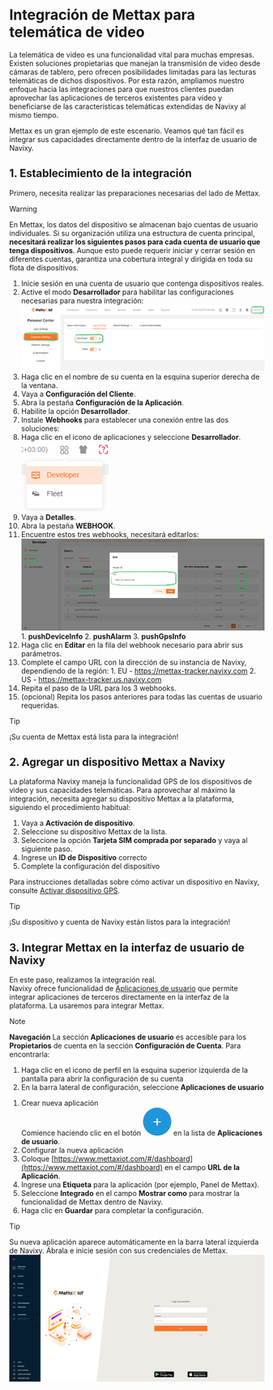 # Integración de Mettax para telemática de video

La telemática de video es una funcionalidad vital para muchas empresas. Existen soluciones propietarias que manejan la transmisión de video desde cámaras de tablero, pero ofrecen posibilidades limitadas para las lecturas telemáticas de dichos dispositivos. Por esta razón, ampliamos nuestro enfoque hacia las integraciones para que nuestros clientes puedan aprovechar las aplicaciones de terceros existentes para video y beneficiarse de las características telemáticas extendidas de Navixy al mismo tiempo.

Mettax es un gran ejemplo de este escenario. Veamos qué tan fácil es integrar sus capacidades directamente dentro de la interfaz de usuario de Navixy.

## 1\. Establecimiento de la integración

Primero, necesita realizar las preparaciones necesarias del lado de Mettax.

> [!WARNING]
> En Mettax, los datos del dispositivo se almacenan bajo cuentas de usuario individuales. Si su organización utiliza una estructura de cuenta principal, **necesitará realizar los siguientes pasos para cada cuenta de usuario que tenga dispositivos**. Aunque esto puede requerir iniciar y cerrar sesión en diferentes cuentas, garantiza una cobertura integral y dirigida en toda su flota de dispositivos.

1. Inicie sesión en una cuenta de usuario que contenga dispositivos reales.
2. Active el modo **Desarrollador** para habilitar las configuraciones necesarias para nuestra integración:![f3b775ba99794a95aec4bd87a05930a1.png](attachments/f3b775ba99794a95aec4bd87a05930a1.png)
  1. Haga clic en el nombre de su cuenta en la esquina superior derecha de la ventana.
  2. Vaya a **Configuración del Cliente**.
  3. Abra la pestaña **Configuración de la Aplicación**.
  4. Habilite la opción **Desarrollador**.
3. Instale **Webhooks** para establecer una conexión entre las dos soluciones:
  1. Haga clic en el icono de aplicaciones y seleccione **Desarrollador**.![07fa7b1a0f6e404a8e7abb4f147bd267.png](attachments/07fa7b1a0f6e404a8e7abb4f147bd267.png)
  2. Vaya a **Detalles**.
  3. Abra la pestaña **WEBHOOK**.
  4. Encuentre estos tres webhooks, necesitará editarlos:![9466c0c3da4c470599dacbdff68b44a8.png](attachments/9466c0c3da4c470599dacbdff68b44a8.png)
    1. **pushDeviceInfo**
    2. **pushAlarm**
    3. **pushGpsInfo**
  5. Haga clic en **Editar** en la fila del webhook necesario para abrir sus parámetros.
  6. Complete el campo URL con la dirección de su instancia de Navixy, dependiendo de la región:
    1. EU - https://mettax-tracker.navixy.com
    2. US - https://mettax-tracker.us.navixy.com
  7. Repita el paso de la URL para los 3 webhooks.
4. (opcional) Repita los pasos anteriores para todas las cuentas de usuario requeridas.

> [!TIP]
> ¡Su cuenta de Mettax está lista para la integración!

## 2\. Agregar un dispositivo Mettax a Navixy

La plataforma Navixy maneja la funcionalidad GPS de los dispositivos de video y sus capacidades telemáticas. Para aprovechar al máximo la integración, necesita agregar su dispositivo Mettax a la plataforma, siguiendo el procedimiento habitual:

1. Vaya a **Activación de dispositivo**.
2. Seleccione su dispositivo Mettax de la lista.
3. Seleccione la opción **Tarjeta SIM comprada por separado** y vaya al siguiente paso.
4. Ingrese un **ID de Dispositivo** correcto
5. Complete la configuración del dispositivo

Para instrucciones detalladas sobre cómo activar un dispositivo en Navixy, consulte [Activar dispositivo GPS](https://squaregps.atlassian.net/wiki/spaces/UDOCES/pages/2922547365/Activar+el+dispositivo+GPS?atlOrigin=eyJpIjoiYzFkZmNlYjBjMjI3NDdmZDhhY2MzNTE1YjA2OGVlMGQiLCJwIjoiYyJ9).

> [!TIP]
> ¡Su dispositivo y cuenta de Navixy están listos para la integración!

## 3\. Integrar Mettax en la interfaz de usuario de Navixy

En este paso, realizamos la integración real.  
Navixy ofrece funcionalidad de [Aplicaciones de usuario](https://squaregps.atlassian.net/wiki/spaces/UDOCES/pages/3020292107/Aplicaciones?atlOrigin=eyJpIjoiOWZlZDBlMmZlYzcwNDE2MWE5MDRkYjZlMDQ4NTFkZTEiLCJwIjoiYyJ9) que permite integrar aplicaciones de terceros directamente en la interfaz de la plataforma. La usaremos para integrar Mettax.

> [!NOTE]
> **Navegación**
> La sección **Aplicaciones de usuario** es accesible para los **Propietarios** de cuenta en la sección **Configuración de Cuenta**. Para encontrarla:
> 1. Haga clic en el icono de perfil en la esquina superior izquierda de la pantalla para abrir la configuración de su cuenta
> 2. En la barra lateral de configuración, seleccione **Aplicaciones de usuario**

1. Crear nueva aplicación  
Comience haciendo clic en el botón ![image-20250724-151119.png](attachments/image-20250724-151119.png)
 en la lista de **Aplicaciones de usuario**.
2. Configurar la nueva aplicación
  1. Coloque [https://www.mettaxiot.com/#/dashboard](https://www.mettaxiot.com/#/dashboard) en el campo **URL de la Aplicación**.
  2. Ingrese una **Etiqueta** para la aplicación (por ejemplo, Panel de Mettax).
  3. Seleccione **Integrado** en el campo **Mostrar como** para mostrar la funcionalidad de Mettax dentro de Navixy.
3. Haga clic en **Guardar** para completar la configuración.

> [!TIP]
> Su nueva aplicación aparece automáticamente en la barra lateral izquierda de Navixy. Ábrala e inicie sesión con sus credenciales de Mettax.
> ![0413c419716f464f90a16f9db5ed0d34.png](attachments/0413c419716f464f90a16f9db5ed0d34.png)